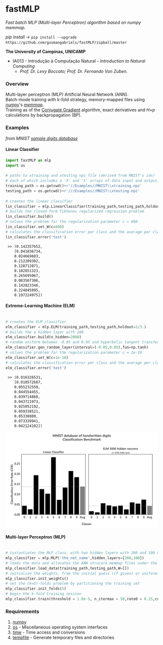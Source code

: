 **fastMLP**
==================================================================
*Fast batch MLP (Multi-layer Perceptron) algorithm based on numpy memmap.*

*pip install* -> `pip install --upgrade https://github.com/gusmaogabriels/fastMLP/zipball/master`

**The University of Campinas, UNICAMP**

* IA013 - Introdução à Computação Natural - *Introduction to Natural Computing*
   - *Prof. Dr. Levy Boccato; Prof. Dr. Fernando Von Zuben.*

### Overview
Multi-layer perceptron (MLP) Artificial Neural Network (ANN).  
Batch-mode training with k-fold strategy, memory-mapped files using [numpy](http://www.numpy.org/)'s [*memmap*](https://br.linkedin.com/pub/gabriel-saben%C3%A7a-gusm%C3%A3o/115/aa6/aa8).  
Training as of the [Conjugate Gradient](https://github.com/gusmaogabriels/optinpy#conjugate-gradient-methodconjugate-gradient) algorithm, exact derivatives and *H*×*p* calculations by backpropagation (BP).  

### Examples

*from MNIST [sample digits database](/Examples/MNIST)*

#### Linear Classifier

 ```python  
import fastMLP as mlp
import os
	
# paths to xtraining and xtesting npz file (derived from MNIST's idx)
# each of which includes a 'X' and 'S' arrays of data input and output, respectively
training_path = os.getcwd()+r'//Examples//MNIST\\xtraining.npz' 
testing_path = os.getcwd()+r'///Examples//MNIST\\xtesting.npz'

# creates the linear classifier
lin_classifier = mlp.LinearClassifier(training_path,testing_path,holdout=2/3.)
# builds the closed-form Tikhonov regularized regression problem 
lin_classifier.build()
# solves the problem for the regularization parameter c = 600
lin_classifier.set_W(c=600) 
# calculates the classification error per class and the average per class
lin_classifier.error('test') 
```
	 
	 >> (0.142357652,
		[0.041836734,
		0.024669603,
		0.212209302,
		0.128712871,
		0.102851323,
		0.265695067,
		0.083507306,
		0.142023346,
		0.224845995,
		0.197224975])
	 
#### Extreme-Learning Machine (ELM)

 ```python  
	 
# creates the ELM classifier	 
elm_classifier = mlp.ELM(training_path,testing_path,holdout=2/3.) 
# builds the a hidden layer with 200
elm_classifier.build(n_hidden=2000) 
# random uniform between -0.05 and 0.05 and hyperbolic tangent transfer function
elm_classifier.gen_random_layer(interval=(-0.05,0.05),fun=np.tanh) 
# solves the problem for the regularization parameter c = 1e-10
elm_classifier.set_W(c=1e-10)
# calculates the classification error per class and the average per class
elm_classifier.error('test') 
```
	 
	 >> (0.016326531,
		[0.010572687,
		0.055232558,
		0.044554455,
		0.039714868,
		0.043721973,
		0.025052192,
		0.059338521,
		0.05338809,
		0.073339941,
		0.042124182])

![Alt Text](/raw/elm_lin.png)	

#### Multi-layer Perceptron (MLP)

 ```python  

# instantiates the MLP class, with two hidden layers with 200 and 100 neurons, respectively	 
mlp_classifier = mlp.MLP('the_net_name',hidden_layers=[200,100]) 
# loads the data and allocates the ANN strucure memmap files under the hood
mlp_classifier.load_data(training_path,testing_path,W=[]) 
# initialize the weights, from the initial guess (if given) or uniformily random
mlp_classifier.init_weights()
# set the (k=5)-folds problem by partitioning the training set
mlp_classifier.init_folds(5) 
# begin the k-fold training session
mlp_classifier.train(threshold = 1.0e-5, n_itermax = 50,rate0 = 0.25,cut = 0.25) 
```

### Requirements
1. [numpy](http://www.numpy.org/)
2. [os](https://docs.python.org/2/library/os.html) - Miscellaneous operating system interfaces
3. [time](https://docs.python.org/2/library/time.html) - Time access and conversions
4. [tempfile](https://docs.python.org/2/library/tempfile.html) - Generate temporary files and directories
